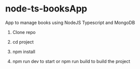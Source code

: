 # node-ts-booksApp
App to manage books using NodeJS Typescript and MongoDB

1. Clone repo

2. cd project 

3. npm install

4. npm run dev to start or npm run build to build the project